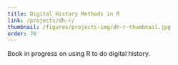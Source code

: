 ```yaml
---
title: Digital History Methods in R
link: /projects/dh-r/
thumbnail: /figures/projects-img/dh-r-thumbnail.jpg
order: 70
---
```


Book in progress on using R to do digital history.

